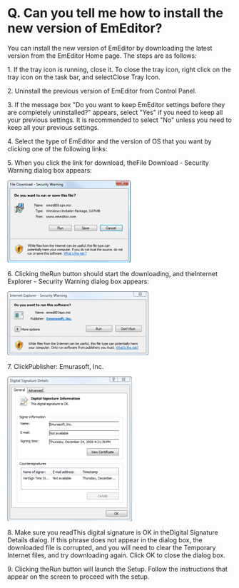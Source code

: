 # Q. Can you tell me how to install the new version of EmEditor?

You can install the new version of EmEditor by downloading the latest version from
the EmEditor Home page. The steps are as follows:

1\. If the tray icon is running, close it. To close the tray icon, right click on the tray icon on the task bar, and selectClose Tray Icon.

2\. Uninstall the previous version of EmEditor from Control Panel.

3\. If the message box "Do you want to keep EmEditor settings before they are completely uninstalled?" appears, select "Yes" if you need to keep all your previous settings. It is recommended to select "No" unless you need to keep all your previous
settings.

4\. Select the type of EmEditor and the version of OS that you want by clicking one of the following links:



5\. When you click the link for download, theFile Download - Security Warning dialog box appears:

![File Download - Security Warning](../../images/emeditor_file_download.png)

6\. Clicking theRun button should start the downloading, and theInternet Explorer - Security Warning dialog box appears:

![Internet Explorer - Security Warning](../../images/emeditor_file_security.png)

7\. ClickPublisher: Emurasoft, Inc.

![Digital Signature Details](../../images/signature_details.png)

8\. Make sure you readThis digital signature is OK in theDigital Signature Details dialog. If this phrase does not appear in the dialog box, the downloaded file is corrupted, and you will need to clear the Temporary Internet files, and try downloading again.
Click OK to close the dialog box.

9\. Clicking theRun button will launch the Setup. Follow the instructions that appear on the screen to proceed with the setup.
